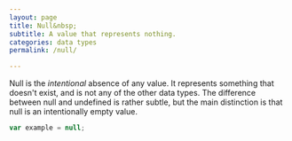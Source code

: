 ```yaml
---
layout: page
title: Null&nbsp;
subtitle: A value that represents nothing.
categories: data types
permalink: /null/

---
```


Null is the *intentional* absence of any value. It represents something that doesn't exist, and is not any of the other data types. The difference between null and undefined is rather subtle, but the main distinction is that null is an intentionally empty value.

```js
var example = null;
```
